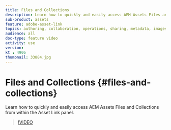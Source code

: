 ```yaml
---
title: Files and Collections
description: Learn how to quickly and easily access AEM Assets Files and Collections from within the Asset Link panel.
sub-product: assets
feature: adobe-asset-link
topics: authoring, collaboration, operations, sharing, metadata, images
audience: all
doc-type: feature video
activity: use
version: 
kt : 4906
thumbnail: 33884.jpg
---
```


# Files and Collections {#files-and-collections}

Learn how to quickly and easily access AEM Assets Files and Collections from within the Asset Link panel.

>[!VIDEO](https://video.tv.adobe.com/v/33884/?quality=12)